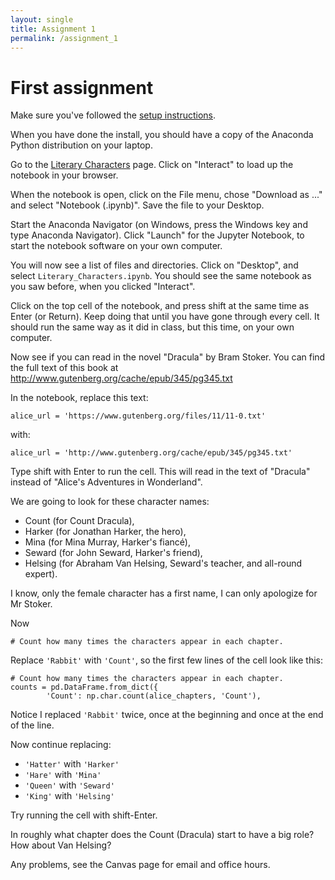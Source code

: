 ```yaml
---
layout: single
title: Assignment 1
permalink: /assignment_1
---
```


# First assignment

Make sure you've followed the [setup instructions](setup).

When you have done the install, you should have a copy of the Anaconda Python
distribution on your laptop.

Go to the [Literary Characters](_chapters/01/3/1/Literary_Characters)
page. Click on "Interact" to load up the notebook in your browser.

When the notebook is open, click on the File menu, chose "Download as ..." and
select "Notebook (.ipynb)".  Save the file to your Desktop.

Start the Anaconda Navigator (on Windows, press the Windows key and type
Anaconda Navigator).  Click "Launch" for the Jupyter Notebook, to start the
notebook software on your own computer.

You will now see a list of files and directories.  Click on "Desktop", and
select `Literary_Characters.ipynb`.  You should see the same notebook as you
saw before, when you clicked "Interact".

Click on the top cell of the notebook, and press shift at the same time as Enter (or Return).  Keep doing that until you have gone through every cell.  It should run the same way as it did in class, but this time, on your own computer.

Now see if you can read in the novel "Dracula" by Bram Stoker.  You can find
the full text of this book at
<http://www.gutenberg.org/cache/epub/345/pg345.txt>

In the notebook, replace this text:

```{python}
alice_url = 'https://www.gutenberg.org/files/11/11-0.txt'
```

with:

```{python}
alice_url = 'http://www.gutenberg.org/cache/epub/345/pg345.txt'
```

Type shift with Enter to run the cell.  This will read in the text of
"Dracula" instead of "Alice's Adventures in Wonderland".

We are going to look for these character names:

* Count (for Count Dracula),
* Harker (for Jonathan Harker, the hero),
* Mina (for Mina Murray, Harker's fiancé),
* Seward (for John Seward, Harker's friend),
* Helsing (for Abraham Van Helsing, Seward's teacher, and all-round expert).

I know, only the female character has a first name, I can only apologize for
Mr Stoker.

Now

```{python}
# Count how many times the characters appear in each chapter.
```

Replace `'Rabbit'` with `'Count'`, so the first few lines of the cell look like
this:

```{python}
# Count how many times the characters appear in each chapter.
counts = pd.DataFrame.from_dict({
        'Count': np.char.count(alice_chapters, 'Count'),
```

Notice I replaced `'Rabbit'` twice, once at the beginning and once at the end
of the line.

Now continue replacing:

* `'Hatter'` with `'Harker'`
* `'Hare'` with `'Mina'`
* `'Queen'` with `'Seward'`
* `'King'` with `'Helsing'`

Try running the cell with shift-Enter.

In roughly what chapter does the Count (Dracula) start to have a big role?
How about Van Helsing?

Any problems, see the Canvas page for email and office hours.
